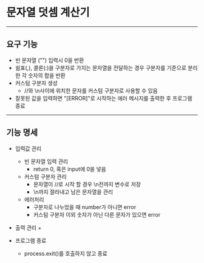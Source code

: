 # 문자열 덧셈 계산기
***
## 요구 기능
+ 빈 문자열 ("") 입력시 0을 반환
+ 쉼표(,), 콜론(:)을 구분자로 가지는 문자열을 전달하는 경우 구분자를 기준으로 분리한 각 숫자의 합을 반환
+ 커스텀 구분자 생성
    + //와 \n사이에 위치한 문자를 커스텀 구분자로 사용할 수 있음
+ 잘못된 값을 입력하면 "[ERROR]"로 시작하는 에러 메시지를 출력한 후 프로그램 종료

***
## 기능 명세

+ 입력값 관리
    + 빈 문자열 입력 관리
        + return 0, 혹은 input에 0을 넣음
    + 커스텀 구분자 관리
        + 문자열이 //로 시작 할 경우 \n전까지 변수로 저장
        + \n까지 잘라내고 남은 문자열을 관리
    + 에러처리
        + 구분자로 나누었을 때 number가 아니면 error
        + 커스텀 구분자 이외 숫자가 아닌 다른 문자가 있으면 error
+ 출력 관리
    + 


+ 프로그램 종료
    + process.exit()를 호출하지 않고 종료